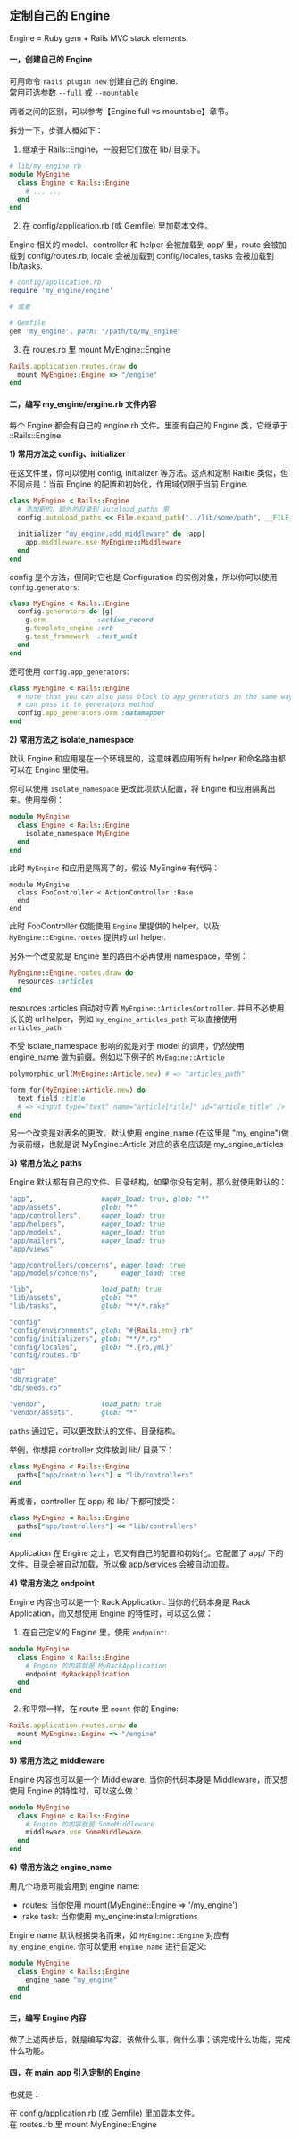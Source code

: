 ## 定制自己的 Engine

Engine = Ruby gem + Rails MVC stack elements.

#### 一，创建自己的 Engine

可用命令 `rails plugin new` 创建自己的 Engine.
<br>
常用可选参数 `--full` 或 `--mountable`

两者之间的区别，可以参考【Engine full vs mountable】章节。

拆分一下，步骤大概如下：

1) 继承于 Rails::Engine，一般把它们放在 lib/ 目录下。

```ruby
# lib/my_engine.rb
module MyEngine
  class Engine < Rails::Engine
    # ... ...
  end
end
```

2) 在 config/application.rb
(或 Gemfile) 里加载本文件。

Engine 相关的 model、controller 和 helper 会被加载到 app/ 里，route 会被加载到 config/routes.rb, locale 会被加载到 config/locales, tasks 会被加载到 lib/tasks.

```ruby
# config/application.rb
require 'my_engine/engine'

# 或者

# Gemfile
gem 'my_engine', path: "/path/to/my_engine"
```

3) 在 routes.rb 里 mount MyEngine::Engine

```ruby
Rails.application.routes.draw do
  mount MyEngine::Engine => "/engine"
end
```

#### 二，编写 my_engine/engine.rb  文件内容

每个 Engine 都会有自己的 engine.rb 文件。里面有自己的 Engine 类，它继承于 ::Rails::Engine

**1) 常用方法之 config、initializer**

在这文件里，你可以使用 config, initializer 等方法。这点和定制 Railtie 类似，但不同点是：当前 Engine 的配置和初始化，作用域仅限于当前 Engine.

```ruby
class MyEngine < Rails::Engine
  # 添加新的、额外的目录到 autoload_paths 里
  config.autoload_paths << File.expand_path("../lib/some/path", __FILE__)

  initializer "my_engine.add_middleware" do |app|
    app.middleware.use MyEngine::Middleware
  end
end
```

config 是个方法，但同时它也是 Configuration 的实例对象，所以你可以使用 `config.generators`:

```ruby
class MyEngine < Rails::Engine
  config.generators do |g|
    g.orm             :active_record
    g.template_engine :erb
    g.test_framework  :test_unit
  end
end
```

还可使用 `config.app_generators`:

```ruby
class MyEngine < Rails::Engine
  # note that you can also pass block to app_generators in the same way you
  # can pass it to generators method
  config.app_generators.orm :datamapper
end
```

**2) 常用方法之 isolate_namespace**

默认 Engine 和应用是在一个环境里的，这意味着应用所有 helper 和命名路由都可以在 Engine 里使用。

你可以使用 `isolate_namespace` 更改此项默认配置，将 Engine 和应用隔离出来。使用举例：

```ruby
module MyEngine
  class Engine < Rails::Engine
    isolate_namespace MyEngine
  end
end
```

此时 `MyEngine` 和应用是隔离了的，假设 MyEngine 有代码：

```
module MyEngine
  class FooController < ActionController::Base
  end
end
```

此时 FooController 仅能使用 `Engine` 里提供的 helper，以及 `MyEngine::Engine.routes` 提供的 url helper.

另外一个改变就是 Engine 里的路由不必再使用 namespace，举例：

```ruby
MyEngine::Engine.routes.draw do
  resources :articles
end
```

resources :articles 自动对应着 `MyEngine::ArticlesController`. 并且不必使用长长的 url helper，例如 `my_engine_articles_path` 可以直接使用 `articles_path`

不受 isolate_namespace 影响的就是对于 model 的调用，仍然使用 engine_name 做为前缀。例如以下例子的 `MyEngine::Article`

```ruby
polymorphic_url(MyEngine::Article.new) # => "articles_path"

form_for(MyEngine::Article.new) do
  text_field :title
  # => <input type="text" name="article[title]" id="article_title" />
end
```

另一个改变是对表名的更改。默认使用 engine_name (在这里是 "my_engine")做为表前缀，也就是说 MyEngine::Article 对应的表名应该是 my_engine_articles

**3) 常用方法之 paths**

Engine 默认都有自己的文件、目录结构，如果你没有定制，那么就使用默认的：

```ruby
"app",                 eager_load: true, glob: "*"
"app/assets",          glob: "*"
"app/controllers",     eager_load: true
"app/helpers",         eager_load: true
"app/models",          eager_load: true
"app/mailers",         eager_load: true
"app/views"

"app/controllers/concerns", eager_load: true
"app/models/concerns",      eager_load: true

"lib",                 load_path: true
"lib/assets",          glob: "*"
"lib/tasks",           glob: "**/*.rake"

"config"
"config/environments", glob: "#{Rails.env}.rb"
"config/initializers", glob: "**/*.rb"
"config/locales",      glob: "*.{rb,yml}"
"config/routes.rb"

"db"
"db/migrate"
"db/seeds.rb"

"vendor",              load_path: true
"vendor/assets",       glob: "*"
```

`paths` 通过它，可以更改默认的文件、目录结构。

举例，你想把 controller 文件放到 lib/ 目录下：

```ruby
class MyEngine < Rails::Engine
  paths["app/controllers"] = "lib/controllers"
end
```

再或者，controller 在 app/ 和 lib/ 下都可接受：

```ruby
class MyEngine < Rails::Engine
  paths["app/controllers"] << "lib/controllers"
end
```

Application 在 Engine 之上，它又有自己的配置和初始化。它配置了 app/ 下的文件、目录会被自动加载，所以像 app/services 会被自动加载。

**4) 常用方法之 endpoint**

Engine 内容也可以是一个 Rack Application. 当你的代码本身是 Rack Application，而又想使用 Engine 的特性时，可以这么做：

1) 在自己定义的 Engine 里，使用 `endpoint`:

```ruby
module MyEngine
  class Engine < Rails::Engine
    # Engine 的内容就是 MyRackApplication
    endpoint MyRackApplication
  end
end
```

2) 和平常一样，在 route 里 `mount` 你的 Engine:

```ruby
Rails.application.routes.draw do
  mount MyEngine::Engine => "/engine"
end
```

**5) 常用方法之 middleware**

Engine 内容也可以是一个 Middleware. 当你的代码本身是 Middleware，而又想使用 Engine 的特性时，可以这么做：

```ruby
module MyEngine
  class Engine < Rails::Engine
    # Engine 的内容就是 SomeMiddleware
    middleware.use SomeMiddleware
  end
end
```

**6) 常用方法之 engine_name**

用几个场景可能会用到 engine name:

* routes: 当你使用 mount(MyEngine::Engine => '/my_engine')
* rake task: 当你使用 my_engine:install:migrations

Engine name 默认根据类名而来，如 `MyEngine::Engine` 对应有
`my_engine_engine`. 你可以使用 `engine_name` 进行自定义:

```ruby
module MyEngine
  class Engine < Rails::Engine
    engine_name "my_engine"
  end
end
```

#### 三，编写 Engine 内容

做了上述两步后，就是编写内容。该做什么事，做什么事；该完成什么功能，完成什么功能。

#### 四，在 main_app 引入定制的 Engine

也就是：

在 config/application.rb (或 Gemfile) 里加载本文件。
<br>
在 routes.rb 里 mount MyEngine::Engine

